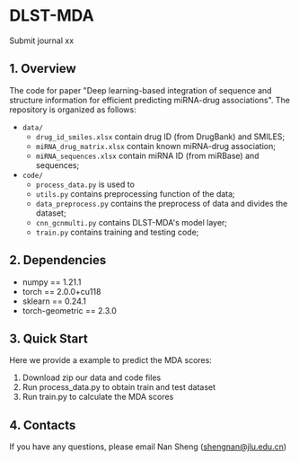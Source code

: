# DLST-MDA
Submit journal xx
## 1. Overview
The code for paper "Deep learning-based integration of sequence and structure information for efficient predicting miRNA-drug associations". The repository is organized as follows:

+ `data/`
  * `drug_id_smiles.xlsx` contain drug ID (from DrugBank) and SMILES;
  * `miRNA_drug_matrix.xlsx` contain known miRNA-drug association;
  * `miRNA_sequences.xlsx` contain miRNA ID (from miRBase) and sequences;
+ `code/`
  * `process_data.py` is used to 
  * `utils.py` contains preprocessing function of the data;
  * `data_preprocess.py` contains the preprocess of data and divides the dataset;
  * `cnn_gcnmulti.py` contains DLST-MDA's model layer;
  * `train.py` contains training and testing code;

## 2. Dependencies
* numpy == 1.21.1
* torch == 2.0.0+cu118
* sklearn == 0.24.1
* torch-geometric == 2.3.0

## 3. Quick Start
Here we provide a example to predict the MDA scores:

1. Download zip our data and code files
3. Run process_data.py to obtain train and test dataset 
4. Run train.py to calculate the MDA scores

## 4. Contacts
If you have any questions, please email Nan Sheng (shengnan@jlu.edu.cn)
